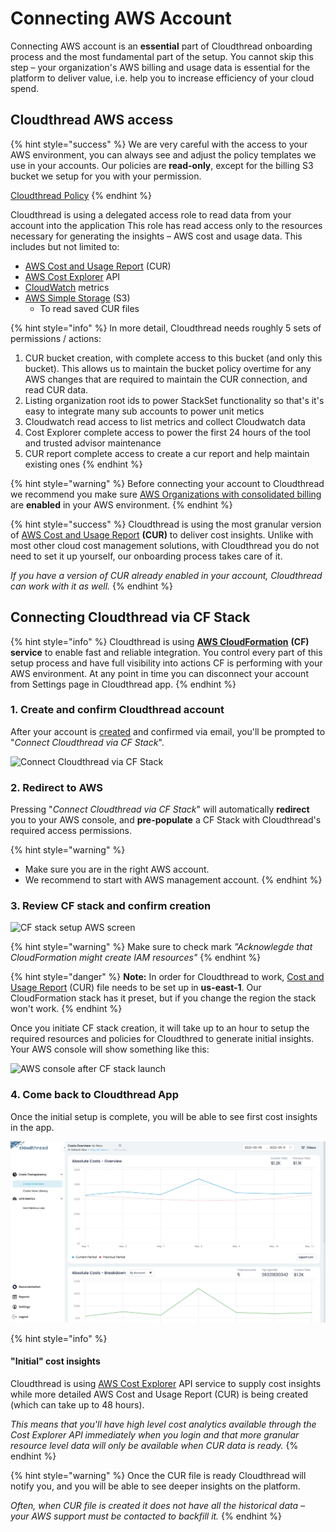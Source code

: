 # Connecting AWS Account

Connecting AWS account is an **essential** part of Cloudthread onboarding process and the most fundamental part of the setup. You cannot skip this step – your organization's AWS billing and usage data is essential for the platform to deliver value, i.e. help you to increase efficiency of your cloud spend.

## Cloudthread AWS access

{% hint style="success" %}
We are very careful with the access to your AWS environment, you can always see and adjust the policy templates we use in your accounts. Our policies are **read-only**, except for the billing S3 bucket we setup for you with your permission.

[Cloudthread Policy](https://github.com/cloudthread/docs/blob/main/policy_cfn_cldthrd.yaml)
{% endhint %}

Cloudthread is using a delegated access role to read data from your account into the application This role has read access only to the resources necessary for generating the insights – AWS cost and usage data. This includes but not limited to:

* [AWS Cost and Usage Report](https://aws.amazon.com/aws-cost-management/aws-cost-and-usage-reporting/) (CUR)
* [AWS Cost Explorer](https://aws.amazon.com/aws-cost-management/aws-cost-explorer/) API
* [CloudWatch](https://aws.amazon.com/cloudwatch/) metrics
* [AWS Simple Storage](https://aws.amazon.com/s3) (S3)
  * To read saved CUR files

{% hint style="info" %}
In more detail, Cloudthread needs roughly 5 sets of permissions / actions:

1. CUR bucket creation, with complete access to this bucket (and only this bucket). This allows us to maintain the bucket policy overtime for any AWS changes that are required to maintain the CUR connection, and read CUR data.
2. Listing organization root ids to power StackSet functionality so that's it's easy to integrate many sub accounts to power unit metics
3. Cloudwatch read access to list metrics and collect Cloudwatch data
4. Cost Explorer complete access to power the first 24 hours of the tool and trusted advisor maintenance
5. CUR report complete access to create a cur report and help maintain existing ones
{% endhint %}

{% hint style="warning" %}
Before connecting your account to Cloudthread we recommend you make sure [AWS Organizations with consolidated billing](https://aws.amazon.com/organizations/) are **enabled** in your AWS environment.
{% endhint %}

{% hint style="success" %}
Cloudthread is using the most granular version of [AWS Cost and Usage Report](https://aws.amazon.com/aws-cost-management/aws-cost-and-usage-reporting/) **(CUR)** to deliver cost insights. Unlike with most other cloud cost management solutions, with Cloudthread you do not need to set it up yourself, our onboarding process takes care of it.

_If you have a version of CUR already enabled in your account, Cloudthread can work with it as well._
{% endhint %}

## Connecting Cloudthread via CF Stack

{% hint style="info" %}
Cloudthread is using [**AWS CloudFormation**](https://aws.amazon.com/cloudformation/) **(CF)** **service** to enable fast and reliable integration. You control every part of this setup process and have full visibility into actions CF is performing with your AWS environment. At any point in time you can disconnect your account from Settings page in Cloudthread app.
{% endhint %}

### 1. Create and confirm Cloudthread account

After your account is [created](app.cloudthread.io/sign-up/) and confirmed via email, you'll be prompted to "_Connect Cloudthread via CF Stack_".

![Connect Cloudthread via CF Stack](https://archbee-image-uploads.s3.amazonaws.com/c7\_e5ZVbCODT0rr09z9Gx/51jIaOM0EwsLP\_\_rD08MG\_image.png)

### 2. Redirect to AWS

Pressing "_Connect Cloudthread via CF Stack_" will automatically **redirect** you to your AWS console, and **pre-populate** a CF Stack with Cloudthread's required access permissions.

{% hint style="warning" %}
* Make sure you are in the right AWS account.
* We recommend to start with AWS management account.
{% endhint %}

### 3. Review CF stack and confirm creation

![CF stack setup AWS screen](https://archbee-image-uploads.s3.amazonaws.com/c7\_e5ZVbCODT0rr09z9Gx/cpr-c6EyGtNIdzG6Pzk9E\_image.png)

{% hint style="warning" %}
Make sure to check mark _"Acknowlegde that CloudFormation might create IAM resources"_
{% endhint %}

{% hint style="danger" %}
**Note:** In order for Cloudthread to work, [Cost and Usage Report](https://docs.aws.amazon.com/cur/latest/userguide/what-is-cur.html) (CUR) file needs to be set up in **us-east-1**. Our CloudFormation stack has it preset, but if you change the region the stack won't work.
{% endhint %}

Once you initiate CF stack creation, it will take up to an hour to setup the required resources and policies for Cloudthred to generate initial insights. Your AWS console will show something like this:

![AWS console after CF stack launch](https://archbee-image-uploads.s3.amazonaws.com/c7\_e5ZVbCODT0rr09z9Gx/9ZyRUNWNOupFwOa5b55Ey\_image.png)

### 4. Come back to Cloudthread App

Once the initial setup is complete, you will be able to see first cost insights in the app.

![Cloudthread App](<../.gitbook/assets/connecting-aws-account__default_cost_view.png>)

{% hint style="info" %}
#### **"Initial" cost insights**

Cloudthread is using [AWS Cost Explorer](https://aws.amazon.com/aws-cost-management/aws-cost-explorer/) API service to supply cost insights while more detailed AWS Cost and Usage Report (CUR) is being created (which can take up to 48 hours).

_This means that you'll have high level cost analytics available through the Cost Explorer API immediately when you login and that more granular resource level data will only be available when CUR data is ready._
{% endhint %}

{% hint style="warning" %}
Once the CUR file is ready Cloudthread will notify you, and you will be able to see deeper insights on the platform.

_Often, when CUR file is created it does not have all the historical data – your AWS support must be contacted to backfill it._
{% endhint %}
